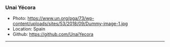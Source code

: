 ### Unai Yécora

- Photo: https://www.un.org/pga/73/wp-content/uploads/sites/53/2018/09/Dummy-image-1.jpg
- Location: Spain
- Github: https://github.com/UnaiYecora

***
